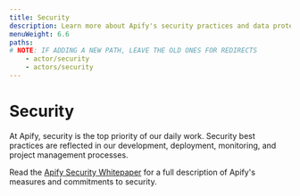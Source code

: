```yaml
---
title: Security
description: Learn more about Apify's security practices and data protection measures.
menuWeight: 6.6
paths:
# NOTE: IF ADDING A NEW PATH, LEAVE THE OLD ONES FOR REDIRECTS
    - actor/security
    - actors/security
---
```


# Security

At Apify, security is the top priority of our daily work. Security best practices are reflected in our development, deployment, monitoring, and project management processes.

Read the [Apify Security Whitepaper](https://apify.com/security-whitepaper.pdf) for a full description of Apify's measures and commitments to security.
